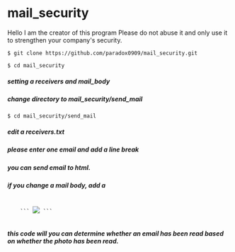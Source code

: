 # mail_security
Hello I am the creator of this program
Please do not abuse it and only use it to strengthen your company's security.

<pre><code>$ git clone https://github.com/paradox0909/mail_security.git</code></pre>
<pre><code>$ cd mail_security</code></pre>

##### setting a receivers and mail_body
##### change directory to mail_security/send_mail
<pre><code>$ cd mail_security/send_mail</code></pre>
##### edit a receivers.txt
##### please enter one email and add a line break

##### you can send email to html.
##### if you change a mail body, add a 
<pre>
  <code> 
    ``` <img src="http://127.0.0.1/test.png?email='test_parameter'"> ```
  </code>
</pre>

##### this code will you can determine whether an email has been read based on whether the photo has been read.
